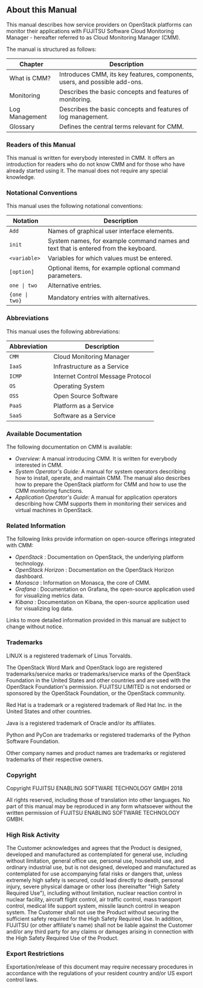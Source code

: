 ## About this Manual

This manual describes how service providers on OpenStack platforms can monitor their
applications with FUJITSU Software Cloud Monitoring Manager - hereafter referred to as Cloud
Monitoring Manager (CMM).

The manual is structured as follows:

| Chapter | Description |
|---------|-------------|
| What is CMM? | Introduces CMM, its key features, components, users, and possible add-ons. |
| Monitoring | Describes the basic concepts and features of monitoring. |
| Log Management | Describes the basic concepts and features of log management. |
| Glossary | Defines the central terms relevant for CMM. |


### Readers of this Manual

This manual is written for everybody interested in CMM. It offers an introduction for readers who
do not know CMM and for those who have already started using it. The manual does not require
any special knowledge.


### Notational Conventions

This manual uses the following notational conventions:

| Notation | Description |
|-----|---------------------------------------------|
| `Add` | Names of graphical user interface elements. |
| `init` | System names, for example command names and text that is entered from the keyboard. |
| `<variable>` | Variables for which values must be entered. |
| `[option]` | Optional items, for example optional command parameters. |
| `one \| two` | Alternative entries. |
| `{one \| two}` | Mandatory entries with alternatives. |

### Abbreviations

This manual uses the following abbreviations:

| Abbreviation | Description |
|-----|---------------------------------------------|
| `CMM` | Cloud Monitoring Manager |
| `IaaS` | Infrastructure as a Service |
| `ICMP` | Internet Control Message Protocol |
| `OS` | Operating System |
| `OSS` | Open Source Software |
| `PaaS` | Platform as a Service |
| `SaaS` | Software as a Service |


### Available Documentation

The following documentation on CMM is available:

- _Overview:_ A manual introducing CMM. It is written for everybody interested in CMM.
- _System Operator's Guide:_ A manual for system operators describing how to install, operate,
    and maintain CMM. The manual also describes how to prepare the OpenStack platform for
    CMM and how to use the CMM monitoring functions.
- _Application Operator's Guide:_ A manual for application operators describing how CMM
    supports them in monitoring their services and virtual machines in OpenStack.


### Related Information

The following links provide information on open-source offerings integrated with CMM:

- _OpenStack_ : Documentation on OpenStack, the underlying platform technology.
- _OpenStack Horizon_ : Documentation on the OpenStack Horizon dashboard.
- _Monasca_ : Information on Monasca, the core of CMM.
- _Grafana_ : Documentation on Grafana, the open-source application used for visualizing metrics
    data.
- _Kibana_ : Documentation on Kibana, the open-source application used for visualizing log data.

Links to more detailed information provided in this manual are subject to change without notice.


### Trademarks

LINUX is a registered trademark of Linus Torvalds.

The OpenStack Word Mark and OpenStack logo are registered trademarks/service marks or
trademarks/service marks of the OpenStack Foundation in the United States and other countries
and are used with the OpenStack Foundation's permission. FUJITSU LIMITED is not endorsed or
sponsored by the OpenStack Foundation, or the OpenStack community.

Red Hat is a trademark or a registered trademark of Red Hat Inc. in the United States and other
countries.

Java is a registered trademark of Oracle and/or its affiliates.

Python and PyCon are trademarks or registered trademarks of the Python Software Foundation.

Other company names and product names are trademarks or registered trademarks of their
respective owners.


### Copyright

Copyright FUJITSU ENABLING SOFTWARE TECHNOLOGY GMBH 2018

All rights reserved, including those of translation into other languages. No part of this manual may
be reproduced in any form whatsoever without the written permission of FUJITSU ENABLING
SOFTWARE TECHNOLOGY GMBH.


### High Risk Activity

The Customer acknowledges and agrees that the Product is designed, developed and
manufactured as contemplated for general use, including without limitation, general office use,
personal use, household use, and ordinary industrial use, but is not designed, developed and
manufactured as contemplated for use accompanying fatal risks or dangers that, unless extremely
high safety is secured, could lead directly to death, personal injury, severe physical damage or
other loss (hereinafter "High Safety Required Use"), including without limitation, nuclear reaction
control in nuclear facility, aircraft flight control, air traffic control, mass transport control, medical life
support system, missile launch control in weapon system. The Customer shall not use the Product
without securing the sufficient safety required for the High Safety Required Use. In addition,
FUJITSU (or other affiliate's name) shall not be liable against the Customer and/or any third party
for any claims or damages arising in connection with the High Safety Required Use of the Product.


### Export Restrictions

Exportation/release of this document may require necessary procedures in accordance with the
regulations of your resident country and/or US export control laws.

